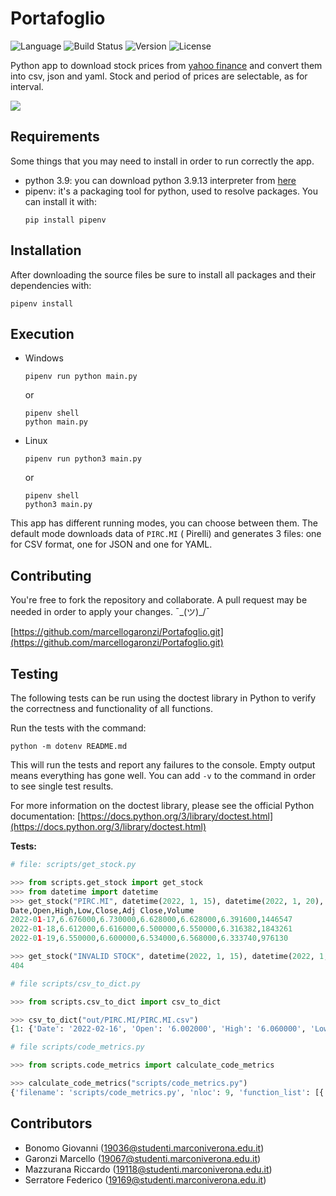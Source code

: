 # Portafoglio

![Language](https://img.shields.io/badge/Language-Python-blue?style=flat)
![Build Status](https://img.shields.io/badge/Status-Develop-lightgreen?style=flat)
![Version](https://img.shields.io/badge/Version-v2.0-red?style=flat)
![License](https://img.shields.io/badge/License-MIT-lightblue.svg?style=flat)

Python app to download stock prices from [yahoo finance](https://finance.yahoo.com/) and convert them into csv, json and
yaml. Stock and period of prices are selectable, as for interval.

![](https://images.unsplash.com/photo-1642790551116-18e150f248e3?ixlib=rb-4.0.3&ixid=MnwxMjA3fDB8MHxwaG90by1wYWdlfHx8fGVufDB8fHx8&auto=format&fit=crop&w=700&q=80)

## Requirements

Some things that you may need to install in order to run correctly the app.

- python 3.9: you can download python 3.9.13 interpreter
  from [here](https://www.python.org/downloads/release/python-3913/)
- pipenv: it's a packaging tool for python, used to resolve packages. You can install it with:
  ```commandline
  pip install pipenv
  ```

## Installation

After downloading the source files be sure to install all packages and their dependencies with:

```commandline
pipenv install
```

## Execution

- Windows
  ```commandline
  pipenv run python main.py
  ```
  or
  ```commandline
  pipenv shell
  python main.py
  ```

- Linux
  ```commandline
  pipenv run python3 main.py
  ```
  or
  ```commandline
  pipenv shell
  python3 main.py
  ```

This app has different running modes, you can choose between them. The default mode downloads data of `PIRC.MI` (
Pirelli) and generates 3 files: one for CSV format, one for JSON and one for YAML.

## Contributing

You're free to fork the repository and collaborate. A pull request may be needed in order to apply your changes.
¯\_(ツ)_/¯

[https://github.com/marcellogaronzi/Portafoglio.git](https://github.com/marcellogaronzi/Portafoglio.git)

## Testing

The following tests can be run using the doctest library in Python to verify the correctness and functionality of all functions.

Run the tests with the command:
```commandline
python -m dotenv README.md
```

This will run the tests and report any failures to the console. Empty output means everything has gone well. You can add `-v` to the command in order to see single test results.

For more information on the doctest library, please see the official Python documentation: [https://docs.python.org/3/library/doctest.html](https://docs.python.org/3/library/doctest.html)

**Tests:**

```python
# file: scripts/get_stock.py

>>> from scripts.get_stock import get_stock
>>> from datetime import datetime
>>> get_stock("PIRC.MI", datetime(2022, 1, 15), datetime(2022, 1, 20), "1d", print, print)
Date,Open,High,Low,Close,Adj Close,Volume
2022-01-17,6.676000,6.730000,6.628000,6.628000,6.391600,1446547
2022-01-18,6.612000,6.616000,6.500000,6.550000,6.316382,1843261
2022-01-19,6.550000,6.600000,6.534000,6.568000,6.333740,976130

>>> get_stock("INVALID STOCK", datetime(2022, 1, 15), datetime(2022, 1, 20), "1d", print, print)
404

```

```python
# file scripts/csv_to_dict.py

>>> from scripts.csv_to_dict import csv_to_dict

>>> csv_to_dict("out/PIRC.MI/PIRC.MI.csv")
{1: {'Date': '2022-02-16', 'Open': '6.002000', 'High': '6.060000', 'Low': '5.860000', 'Close': '5.868000', 'Adj Close': '5.658707', 'Volume': '1735712'}, 2: {'Date': '2022-03-16', 'Open': '4.740000', 'High': '4.940000', 'Low': '4.713000', 'Close': '4.902000', 'Adj Close': '4.727161', 'Volume': '4326966'}, 3: {'Date': '2022-05-16', 'Open': '4.704000', 'High': '4.740000', 'Low': '4.610000', 'Close': '4.706000', 'Adj Close': '4.538152', 'Volume': '885772'}, 4: {'Date': '2022-06-16', 'Open': '4.181000', 'High': '4.203000', 'Low': '4.010000', 'Close': '4.030000', 'Adj Close': '4.030000', 'Volume': '1378418'}, 5: {'Date': '2022-08-16', 'Open': '4.311000', 'High': '4.315000', 'Low': '4.245000', 'Close': '4.275000', 'Adj Close': '4.275000', 'Volume': '1613160'}, 6: {'Date': '2022-09-16', 'Open': '3.711000', 'High': '3.764000', 'Low': '3.676000', 'Close': '3.728000', 'Adj Close': '3.728000', 'Volume': '2664565'}, 7: {'Date': '2022-11-16', 'Open': '4.171000', 'High': '4.175000', 'Low': '4.070000', 'Close': '4.120000', 'Adj Close': '4.120000', 'Volume': '1865038'}, 8: {'Date': '2022-12-16', 'Open': '4.051000', 'High': '4.077000', 'Low': '3.984000', 'Close': '3.994000', 'Adj Close': '3.994000', 'Volume': '2113833'}, 9: {'Date': '2023-01-16', 'Open': '4.613000', 'High': '4.666000', 'Low': '4.578000', 'Close': '4.640000', 'Adj Close': '4.640000', 'Volume': '1141934'}}

```

```python
# file scripts/code_metrics.py

>>> from scripts.code_metrics import calculate_code_metrics

>>> calculate_code_metrics("scripts/code_metrics.py")
{'filename': 'scripts/code_metrics.py', 'nloc': 9, 'function_list': [{'cyclomatic_complexity': 2, 'nloc': 8, 'token_count': 57, 'name': 'calculate_code_metrics', 'long_name': 'calculate_code_metrics( filePath )', 'start_line': 4, 'end_line': 15, 'full_parameters': ['filePath'], 'filename': 'scripts/code_metrics.py', 'top_nesting_level': 0, 'fan_in': 0, 'fan_out': 0, 'general_fan_out': 0}], 'token_count': 60}

```

## Contributors

- Bonomo Giovanni ([19036@studenti.marconiverona.edu.it](mailto:19036@studenti.marconiverona.edu.it))
- Garonzi Marcello ([19067@studenti.marconiverona.edu.it](mailto:19067@studenti.marconiverona.edu.it))
- Mazzurana Riccardo ([19118@studenti.marconiverona.edu.it](mailto:19118@studenti.marconiverona.edu.it))
- Serratore Federico ([19169@studenti.marconiverona.edu.it](mailto:19169@studenti.marconiverona.edu.it))

